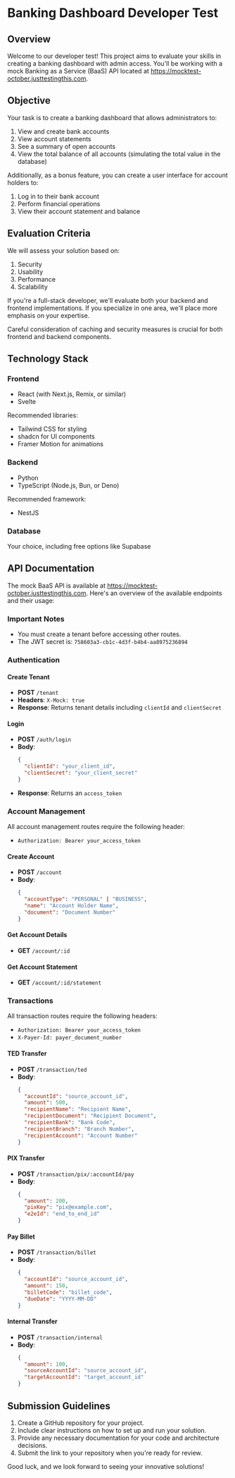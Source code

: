 # Banking Dashboard Developer Test

## Overview

Welcome to our developer test! This project aims to evaluate your skills in creating a banking dashboard with admin access. You'll be working with a mock Banking as a Service (BaaS) API located at https://mocktest-october.justtestingthis.com.

## Objective

Your task is to create a banking dashboard that allows administrators to:

1. View and create bank accounts
2. View account statements
3. See a summary of open accounts
4. View the total balance of all accounts (simulating the total value in the database)

Additionally, as a bonus feature, you can create a user interface for account holders to:

1. Log in to their bank account
2. Perform financial operations
3. View their account statement and balance

## Evaluation Criteria

We will assess your solution based on:

1. Security
2. Usability
3. Performance
4. Scalability

If you're a full-stack developer, we'll evaluate both your backend and frontend implementations. If you specialize in one area, we'll place more emphasis on your expertise.

Careful consideration of caching and security measures is crucial for both frontend and backend components.

## Technology Stack

### Frontend
- React (with Next.js, Remix, or similar)
- Svelte

Recommended libraries:
- Tailwind CSS for styling
- shadcn for UI components
- Framer Motion for animations

### Backend
- Python
- TypeScript (Node.js, Bun, or Deno)

Recommended framework:
- NestJS

### Database
Your choice, including free options like Supabase

## API Documentation

The mock BaaS API is available at https://mocktest-october.justtestingthis.com. Here's an overview of the available endpoints and their usage:

### Important Notes
- You must create a tenant before accessing other routes.
- The JWT secret is: `758603a3-cb1c-4d3f-b4b4-aa8975236894`

### Authentication

#### Create Tenant
- **POST** `/tenant`
- **Headers**: `X-Mock: true`
- **Response**: Returns tenant details including `clientId` and `clientSecret`

#### Login
- **POST** `/auth/login`
- **Body**: 
  ```json
  {
    "clientId": "your_client_id",
    "clientSecret": "your_client_secret"
  }
  ```
- **Response**: Returns an `access_token`

### Account Management

All account management routes require the following header:
- `Authorization: Bearer your_access_token`

#### Create Account
- **POST** `/account`
- **Body**:
  ```json
  {
    "accountType": "PERSONAL" | "BUSINESS",
    "name": "Account Holder Name",
    "document": "Document Number"
  }
  ```

#### Get Account Details
- **GET** `/account/:id`

#### Get Account Statement
- **GET** `/account/:id/statement`

### Transactions

All transaction routes require the following headers:
- `Authorization: Bearer your_access_token`
- `X-Payer-Id: payer_document_number`

#### TED Transfer
- **POST** `/transaction/ted`
- **Body**:
  ```json
  {
    "accountId": "source_account_id",
    "amount": 500,
    "recipientName": "Recipient Name",
    "recipientDocument": "Recipient Document",
    "recipientBank": "Bank Code",
    "recipientBranch": "Branch Number",
    "recipientAccount": "Account Number"
  }
  ```

#### PIX Transfer
- **POST** `/transaction/pix/:accountId/pay`
- **Body**:
  ```json
  {
    "amount": 200,
    "pixKey": "pix@example.com",
    "e2eId": "end_to_end_id"
  }
  ```

#### Pay Billet
- **POST** `/transaction/billet`
- **Body**:
  ```json
  {
    "accountId": "source_account_id",
    "amount": 150,
    "billetCode": "billet_code",
    "dueDate": "YYYY-MM-DD"
  }
  ```

#### Internal Transfer
- **POST** `/transaction/internal`
- **Body**:
  ```json
  {
    "amount": 100,
    "sourceAccountId": "source_account_id",
    "targetAccountId": "target_account_id"
  }
  ```

## Submission Guidelines

1. Create a GitHub repository for your project.
2. Include clear instructions on how to set up and run your solution.
3. Provide any necessary documentation for your code and architecture decisions.
4. Submit the link to your repository when you're ready for review.

Good luck, and we look forward to seeing your innovative solutions!
